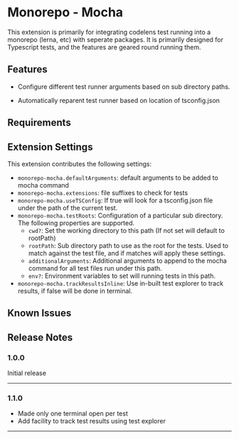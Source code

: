 # Monorepo - Mocha

This extension is primarily for integrating codelens test running into a monorepo (lerna, etc) with seperate packages.
It is primarily designed for Typescript tests, and the features are geared round running them.

## Features

* Configure different test runner arguments based on sub directory paths.

* Automatically reparent test runner based on location of tsconfig.json

## Requirements

## Extension Settings

This extension contributes the following settings:

* `monorepo-mocha.defaultArguments`: default arguments to be added to mocha command
* `monorepo-mocha.extensions`: file suffixes to check for tests
* `monorepo-mocha.useTSConfig`: If true will look for a tsconfig.json file under the path of the current test.
* `monorepo-mocha.testRoots`: Configuration of a particular sub directory. The following properties are supported.
  * `cwd?`: Set the working directory to this path (If not set will default to rootPath)
  * `rootPath`: Sub directory path to use as the root for the tests. Used to match against the test file, and if matches will apply these settings.
  * `additionalArguments`: Additional arguments to append to the mocha command for all test files run under this path.
  * `env?`: Environment variables to set will running tests in this path.
* `monorepo-mocha.trackResultsInline`: Use in-built test explorer to track results, if false will be done in terminal.

## Known Issues
  
## Release Notes

### 1.0.0

Initial release

-----------------------------------------------------------------------------------------------------------
### 1.1.0

* Made only one terminal open per test
* Add facility to track test results using test explorer

-----------------------------------------------------------------------------------------------------------
